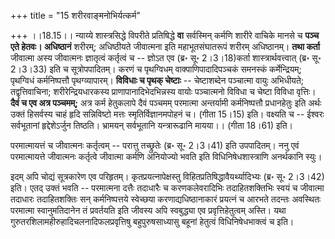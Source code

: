 +++
title = "15 शरीरवाङ्मनोभिर्यत्कर्म"

+++
।।18.15।। न्याय्ये शास्त्रसिद्धे विपरीते प्रतिषिद्धे **वा** सर्वस्मिन्
कर्मणि शारीरे वाचिके मानसे च **पञ्च एते हेतवः। अधिष्ठानं** शरीरम्;
अधिष्ठीयते जीवात्मना इति महाभूतसंघातरूपं शरीरम् अधिष्ठानम्। **तथा
कर्ता** जीवात्मा अस्य जीवात्मनः ज्ञातृत्वं कर्तृत्वं च -- ज्ञोऽत एव
(ब्र॰ सू॰ 2।3।18)कर्ता शास्त्रार्थवत्त्वात् (ब्र॰ सू॰ 2।3।33) इति च
सूत्रोपपादितम्। करणं च पृथग्विधम् वाक्पाणिपादादिपञ्चकं समनस्कं
कर्मेन्द्रियम्; पृथग्विधं कर्मनिष्पत्तौ पृथग्व्यापारम्। **विविधाः च
पृथक् चेष्टाः** -- चेष्टाशब्देन पञ्चात्मा वायुः अभिधीयते;
तद्वृत्तिवाचिना; शरीरेन्द्रियधारकस्य प्राणापानादिभेदभिन्नस्य वायोः
पञ्चात्मनो विविधा च चेष्टा विविधा वृत्तिः। **दैवं च एव अत्र पञ्चमम्;**
अत्र कर्म हेतुकलापे दैवं पञ्चमम् परमात्मा अन्तर्यामी कर्मनिष्पत्तौ
प्रधानहेतुः इति अर्थः उक्तं हिसर्वस्य चाहं हृदि सन्निविष्टो मत्तः
स्मृतिर्विज्ञानमपोहनं च। (गीता 15।15) इति। वक्ष्यति च -- ईश्वरः
सर्वभूतानां हृद्देशेऽर्जुन तिष्ठति। भ्रामयन् सर्वभूतानि यन्त्रारूढानि
मायया।। (गीता 18।61) इति।  
  
परमात्मायत्तं च जीवात्मनः कर्तृत्वम् -- परात्तु तच्छ्रुतेः (ब्र॰ सू॰
2।3।41) इति उपपादितम्। ननु एवं परमात्मायत्ते जीवात्मनः कर्तृत्वे जीवात्मा
कर्मणि अनियोज्यो भवति इति विधिनिषेधशास्त्राणि अनर्थकानि स्युः।  
  
इदम् अपि चोद्यं सूत्रकारेण एव परिहृतम्। कृतप्रयत्नापेक्षस्तु
विहितप्रतिषिद्धावैयर्थ्यादिभ्यः (ब्र॰ सू॰ 2।3।42) इति। एतद् उक्तं भवति --
परमात्मना दत्तैः तदाधारैः च करणकलेवरादिभिः तदाहितशक्तिभिः स्वयं च
जीवात्मा तदाधारः तदाहितशक्तिः सन् कर्मनिष्पत्तये स्वेच्छया
करणाद्यधिष्ठानाकारं प्रयत्नं च आरभते तदन्तः अवस्थितः परमात्मा
स्वानुमतिदानेन तं प्रवर्तयति इति जीवस्य अपि स्वबुद्ध्या एव
प्रवृत्तिहेतुत्वम् अस्ति। यथा गुरुतरशिलामहीरुहादिचलनादिफलप्रवृत्तिषु
बहुपुरुषसाध्यासु बहूनां हेतुत्वं विधिनिषेधभाक्त्वं च इति।  
  

